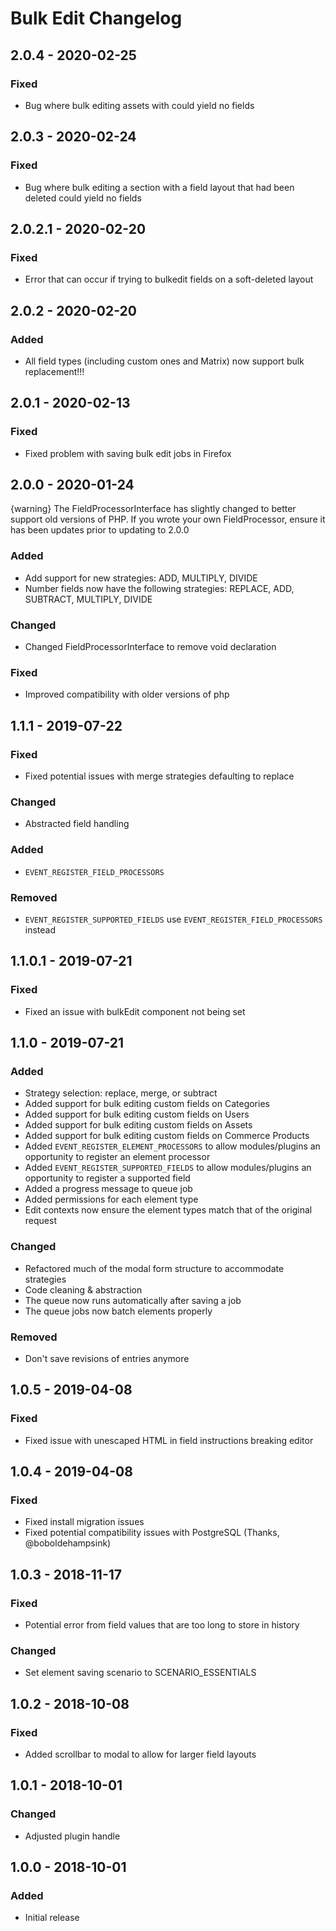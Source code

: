 # Bulk Edit Changelog

## 2.0.4 - 2020-02-25
### Fixed
- Bug where bulk editing assets with could yield no fields

## 2.0.3 - 2020-02-24
### Fixed
- Bug where bulk editing a section with a field layout that had been deleted could yield no fields

## 2.0.2.1 - 2020-02-20
### Fixed
- Error that can occur if trying to bulkedit fields on a soft-deleted layout

## 2.0.2 - 2020-02-20
### Added
- All field types (including custom ones and Matrix) now support bulk replacement!!!

## 2.0.1 - 2020-02-13
### Fixed
- Fixed problem with saving bulk edit jobs in Firefox

## 2.0.0 - 2020-01-24
{warning} The FieldProcessorInterface has slightly changed to better
support old versions of PHP. If you wrote your own FieldProcessor,
ensure it has been updates prior to updating to 2.0.0

### Added
- Add support for new strategies: ADD, MULTIPLY, DIVIDE
- Number fields now have the following strategies: REPLACE, ADD, SUBTRACT, MULTIPLY, DIVIDE

### Changed
- Changed FieldProcessorInterface to remove void declaration

### Fixed
- Improved compatibility with older versions of php

## 1.1.1 - 2019-07-22
### Fixed
- Fixed potential issues with merge strategies defaulting to replace

### Changed
- Abstracted field handling

### Added
- `EVENT_REGISTER_FIELD_PROCESSORS`

### Removed
- `EVENT_REGISTER_SUPPORTED_FIELDS` use `EVENT_REGISTER_FIELD_PROCESSORS` instead

## 1.1.0.1 - 2019-07-21
### Fixed
- Fixed an issue with bulkEdit component not being set

## 1.1.0 - 2019-07-21
### Added
- Strategy selection: replace, merge, or subtract
- Added support for bulk editing custom fields on Categories
- Added support for bulk editing custom fields on Users
- Added support for bulk editing custom fields on Assets
- Added support for bulk editing custom fields on Commerce Products
- Added `EVENT_REGISTER_ELEMENT_PROCESSORS` to allow modules/plugins an opportunity to register an element processor
- Added `EVENT_REGISTER_SUPPORTED_FIELDS` to allow modules/plugins an opportunity to register a supported field
- Added a progress message to queue job
- Added permissions for each element type
- Edit contexts now ensure the element types match that of the original request

### Changed
- Refactored much of the modal form structure to accommodate strategies
- Code cleaning & abstraction
- The queue now runs automatically after saving a job
- The queue jobs now batch elements properly

### Removed
- Don't save revisions of entries anymore

## 1.0.5 - 2019-04-08
### Fixed
- Fixed issue with unescaped HTML in field instructions breaking editor

## 1.0.4 - 2019-04-08
### Fixed
- Fixed install migration issues
- Fixed potential compatibility issues with PostgreSQL (Thanks, @boboldehampsink)

## 1.0.3 - 2018-11-17
### Fixed
- Potential error from field values that are too long to store in history

### Changed
- Set element saving scenario to SCENARIO_ESSENTIALS

## 1.0.2 - 2018-10-08
### Fixed
- Added scrollbar to modal to allow for larger field layouts

## 1.0.1 - 2018-10-01
### Changed
- Adjusted plugin handle

## 1.0.0 - 2018-10-01
### Added
- Initial release
